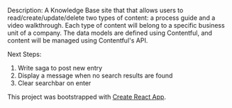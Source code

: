 Description: A Knowledge Base site that that allows users to read/create/update/delete two types of content: a process guide and a video walkthrough. Each type of content will belong to a specific business unit of a company. The data models are defined using Contentful, and content will be managed using Contentful's API.

Next Steps:

1. Write saga to post new entry
2. Display a message when no search results are found
3. Clear searchbar on enter


This project was bootstrapped with [Create React App](https://github.com/facebookincubator/create-react-app).

